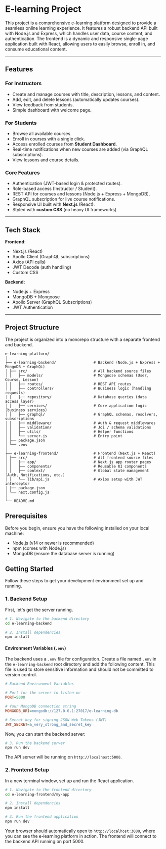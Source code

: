 # E-learning Project

This project is a comprehensive e-learning platform designed to provide a seamless online learning experience. It features a robust backend API built with Node.js and Express, which handles user data, course content, and authentication. The frontend is a dynamic and responsive single-page application built with React, allowing users to easily browse, enroll in, and consume educational content.

---

##  Features  

###  For Instructors  
- Create and manage courses with title, description, lessons, and content.  
- Add, edit, and delete lessons (automatically updates courses).  
- View feedback from students.  
- Simple dashboard with welcome page.  

###  For Students  
- Browse all available courses.  
- Enroll in courses with a single click.  
- Access enrolled courses from **Student Dashboard**.  
- Real-time notifications when new courses are added (via GraphQL subscriptions).  
- View lessons and course details.  

###  Core Features  
- Authentication (JWT-based login & protected routes).  
- Role-based access (Instructor / Student).  
- REST API for courses and lessons (Node.js + Express + MongoDB).  
- GraphQL subscription for live course notifications.  
- Responsive UI built with **Next.js** (React).  
- Styled with **custom CSS** (no heavy UI frameworks).  

---

##  Tech Stack  

**Frontend:**  
- Next.js (React)  
- Apollo Client (GraphQL subscriptions)  
- Axios (API calls)  
- JWT Decode (auth handling)  
- Custom CSS  

**Backend:**  
- Node.js + Express  
- MongoDB + Mongoose  
- Apollo Server (GraphQL Subscriptions)  
- JWT Authentication  

---

## Project Structure

The project is organized into a monorepo structure with a separate frontend and backend.

```plaintext
e-learning-platform/
│
├── e-learning-backend/                 # Backend (Node.js + Express + MongoDB + GraphQL)
│ ├── src/                              # All backend source files
│ │   ├── models/                       # Mongoose schemas (User, Course, Lesson)
│ │   ├── routes/                       # REST API routes
│ │   ├── controllers/                  # Business logic (handling requests)
│ │   ├── repository/                   # Database queries (data access layer)
│ │   ├── services/                     # Core application logic (business services)
│ │   ├── graphql/                      # GraphQL schemas, resolvers, subscriptions
│ │   ├── middleware/                   # Auth & request middlewares
│ │   ├── validation/                   # Joi / schema validations
│ │   ├── utils/                        # Helper functions
│ │   └── server.js                     # Entry point
│ ├── package.json
│ └── .env
│
├── e-learning-frontend/                # Frontend (Next.js + React)
│ ├── src/                              # All frontend source files
│ │   ├── app/                          # Next.js app router pages
│ │   ├── components/                   # Reusable UI components
│ │   ├── context/                      # Global state management (Auth, Notifications, etc.)
│ │   └── lib/api.js                    # Axios setup with JWT interceptor
│ ├── package.json
│ └── next.config.js
│
└── README.md

```

## Prerequisites

Before you begin, ensure you have the following installed on your local machine:

-   Node.js (v14 or newer is recommended)
-   npm (comes with Node.js)
-   MongoDB (ensure the database server is running)

## Getting Started

Follow these steps to get your development environment set up and running.

### 1. Backend Setup

First, let's get the server running.

```bash
# 1. Navigate to the backend directory
cd e-learning-backend

# 2. Install dependencies
npm install
```

#### Environment Variables (`.env`)

The backend uses a `.env` file for configuration. Create a file named `.env` in the `e-learning-backend` root directory and add the following content. This file is used to store sensitive information and should not be committed to version control.

```ini
# Backend Environment Variables

# Port for the server to listen on
PORT=5000

# Your MongoDB connection string
MONGODB_URI=mongodb://127.0.0.1:27017/e-learning-db

# Secret key for signing JSON Web Tokens (JWT)
JWT_SECRET=a_very_strong_and_secret_key
```

Now, you can start the backend server:

```bash
# 3. Run the backend server
npm run dev
```

The API server will be running on `http://localhost:5000`.

### 2. Frontend Setup

In a new terminal window, set up and run the React application.

```bash
# 1. Navigate to the frontend directory
cd e-learning-frontend/my-app

# 2. Install dependencies
npm install

# 3. Run the frontend application
npm run dev
```

Your browser should automatically open to `http://localhost:3000`, where you can see the e-learning platform in action. The frontend will connect to the backend API running on port 5000.
